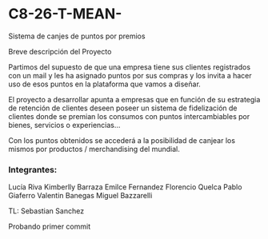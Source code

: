 # C8-26-T-MEAN-
Sistema de canjes de puntos por premios

Breve descripción del Proyecto

Partimos del supuesto de que una empresa tiene sus clientes registrados con un mail y les ha asignado puntos por sus compras y los invita a hacer uso de esos puntos en la plataforma que vamos a diseñar.

El proyecto a desarrollar apunta a empresas que en función de su estrategia de retención de clientes deseen poseer un sistema de fidelización de clientes donde se premian los consumos con puntos intercambiables por bienes, servicios o experiencias…

Con los puntos obtenidos se accederá a la posibilidad de canjear los mismos por productos / merchandising del mundial.


### Integrantes:
Lucía Riva 
Kimberlly Barraza
Emilce Fernandez
Florencio Quelca
Pablo Giaferro
Valentin Banegas
Miguel Bazzarelli

TL: Sebastian Sanchez


Probando primer commit